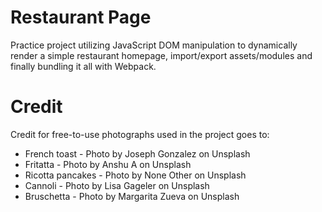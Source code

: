 # Restaurant Page

Practice project utilizing JavaScript DOM manipulation to dynamically render a simple restaurant homepage, import/export assets/modules and finally bundling it all with Webpack. 

# Credit
Credit for free-to-use photographs used in the project goes to:
- French toast - Photo by Joseph Gonzalez on Unsplash
- Fritatta - Photo by Anshu A on Unsplash
- Ricotta pancakes - Photo by None Other on Unsplash
- Cannoli - Photo by Lisa Gageler on Unsplash
- Bruschetta - Photo by Margarita Zueva on Unsplash